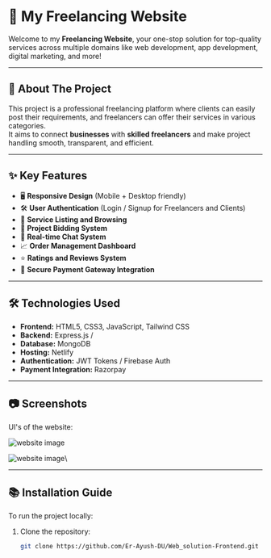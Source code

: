 # 🌟 My Freelancing Website

Welcome to my **Freelancing Website**, your one-stop solution for top-quality services across multiple domains like web development, app development, digital marketing, and more!

---

## 🚀 About The Project

This project is a professional freelancing platform where clients can easily post their requirements, and freelancers can offer their services in various categories.  
It aims to connect **businesses** with **skilled freelancers** and make project handling smooth, transparent, and efficient.

---

## ✨ Key Features

- 🖥️ **Responsive Design** (Mobile + Desktop friendly)
- 🛠️ **User Authentication** (Login / Signup for Freelancers and Clients)
- 📑 **Service Listing and Browsing**
- 🛒 **Project Bidding System**
- 💬 **Real-time Chat System**
- 📈 **Order Management Dashboard**
- ⭐ **Ratings and Reviews System**
- 🔐 **Secure Payment Gateway Integration**

---

## 🛠️ Technologies Used

- **Frontend:** HTML5, CSS3, JavaScript, Tailwind CSS
- **Backend:** Express.js / 
- **Database:** MongoDB
- **Hosting:** Netlify
- **Authentication:** JWT Tokens / Firebase Auth
- **Payment Integration:** Razorpay 

---

## 📷 Screenshots

UI's of the website:

![website image](web_solution\src\assets\UI_1.png)


![website image](web_solution\src\assets\UI_2.png)\





---

## 📚 Installation Guide

To run the project locally:

1. Clone the repository:
   ```bash
   git clone https://github.com/Er-Ayush-DU/Web_solution-Frontend.git

   
